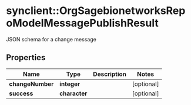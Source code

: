 # synclient::OrgSagebionetworksRepoModelMessagePublishResult

JSON schema for a change message

## Properties
Name | Type | Description | Notes
------------ | ------------- | ------------- | -------------
**changeNumber** | **integer** |  | [optional] 
**success** | **character** |  | [optional] 


